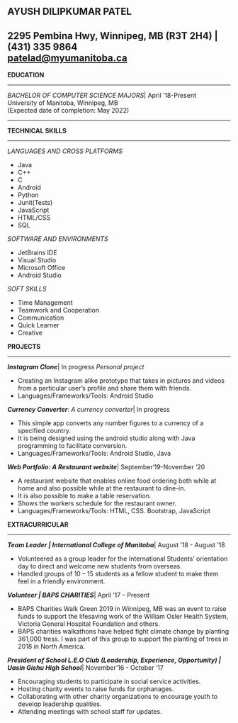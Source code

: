 AYUSH DILIPKUMAR PATEL
---

2295 Pembina Hwy, Winnipeg, MB (R3T 2H4) | (431) 335 9864  
**patelad@myumanitoba.ca**  
---
**EDUCATION**
***
*BACHELOR OF COMPUTER SCIENCE MAJORS*|       April ‘18-Present      
University of Manitoba, Winnipeg, MB    
(Expected date of completion: May 2022)
***
**TECHNICAL SKILLS**
***
*LANGUAGES AND CROSS PLATFORMS*
-	Java 
-	C++ 
-	C  	
-	Android 
-	Python 
-	Junit(Tests)	 
-	JavaScript 	
-	HTML/CSS 	 
-	SQL 	

*SOFTWARE AND ENVIRONMENTS* 
-	JetBrains IDE 	
-   Visual Studio
-	Microsoft Office	
-	 Android Studio		
 
*SOFT SKILLS* 
-	Time Management 	               
-	Teamwork and Cooperation 	
-	Communication 
-	Quick Learner
-	Creative
 
 
**PROJECTS**
***
**_Instagram Clone_**| In progress 
*Personal project* 
-	Creating an Instagram alike prototype that takes in pictures and videos from a particular user’s profile and share them with friends. 
-	Languages/Frameworks/Tools: Android Studio
 
**_Currency Converter_**: _A currency converter_| In progress  
-	This simple app converts any number figures to a currency of a specified country.
-	It is being designed using the android studio along with Java programming to facilitate conversion.
-	Languages/Frameworks/Tools: Android Studio, Java 

**_Web Portfolio: A Restaurant website_**| September‘19-November ‘20 
-	A restaurant website that enables online food ordering both while at home and also possible while at the restaurant to dine-in.
-	It is also possible to make a table reservation.
-	Shows the workers schedule for the restaurant owner.
-	Languages/Frameworks/Tools: HTML, CSS. Bootstrap, JavaScript 
 
  
**EXTRACURRICULAR**
***
 
**_Team Leader | International College of Manitoba_**| August ’18 - August ’18 
-	Volunteered as a group leader for the International Students’ orientation day to direct and welcome new students from overseas. 
-	Handled groups of 10 – 15 students as a fellow student to make them feel in a friendly environment. 

**_Volunteer | BAPS CHARITIES_**| April ’17 – Present 
-	BAPS Charities Walk Green 2019 in Winnipeg, MB was an event to raise funds to support the lifesaving work of the William Osler Health System, Victoria General Hospital Foundation and others. 
-	BAPS charities walkathons have helped fight climate change by planting 361,000 tress. I was part of this group to support the planting of trees in 2018 in North America. 
 

**_President of School L.E.O Club (Leadership, Experience, Opportunity) | Uasin Gishu High School_**| November’16 - October ‘17
-	Encouraging students to participate in social service activities. 
-	Hosting charity events to raise funds for orphanages. 
-	Collaborating with other charity organizations to encourage youth to develop leadership qualities. 
-	Attending meetings with school staff for updates. 
